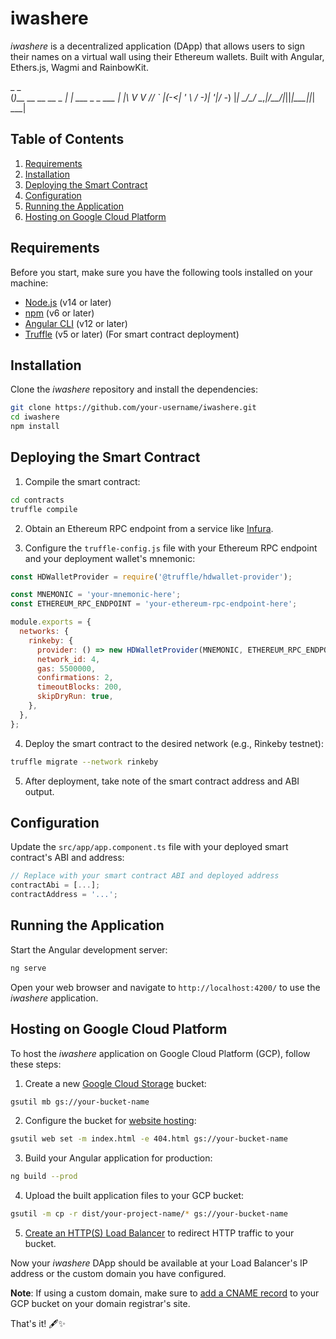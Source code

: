 # iwashere

*iwashere* is a decentralized application (DApp) that allows users to sign their names on a virtual wall using their Ethereum wallets. Built with Angular, Ethers.js, Wagmi and RainbowKit.

  _                    _                   
 (_)__ __ __ __ _  ___| |_   ___  _ _  ___ 
 | |\ V  V // _` |(_-<| ' \ / -_)| '_|/ -_)
 |_| \_/\_/ \__,_|/__/|_||_|\___||_|  \___|
                                           

## Table of Contents

1. [Requirements](#requirements)
2. [Installation](#installation)
3. [Deploying the Smart Contract](#deploying-the-smart-contract)
4. [Configuration](#configuration)
5. [Running the Application](#running-the-application)
6. [Hosting on Google Cloud Platform](#hosting-on-google-cloud-platform)

## Requirements

Before you start, make sure you have the following tools installed on your machine:

- [Node.js](https://nodejs.org/) (v14 or later)
- [npm](https://www.npmjs.com/) (v6 or later)
- [Angular CLI](https://angular.io/cli) (v12 or later)
- [Truffle](https://www.trufflesuite.com/truffle) (v5 or later) (For smart contract deployment)

## Installation

Clone the *iwashere* repository and install the dependencies:

```bash
git clone https://github.com/your-username/iwashere.git
cd iwashere
npm install
```

## Deploying the Smart Contract

1. Compile the smart contract:

```bash
cd contracts
truffle compile
```

2. Obtain an Ethereum RPC endpoint from a service like [Infura](https://infura.io/).

3. Configure the `truffle-config.js` file with your Ethereum RPC endpoint and your deployment wallet's mnemonic:

```javascript
const HDWalletProvider = require('@truffle/hdwallet-provider');

const MNEMONIC = 'your-mnemonic-here';
const ETHEREUM_RPC_ENDPOINT = 'your-ethereum-rpc-endpoint-here';

module.exports = {
  networks: {
    rinkeby: {
      provider: () => new HDWalletProvider(MNEMONIC, ETHEREUM_RPC_ENDPOINT),
      network_id: 4,
      gas: 5500000,
      confirmations: 2,
      timeoutBlocks: 200,
      skipDryRun: true,
    },
  },
};
```

4. Deploy the smart contract to the desired network (e.g., Rinkeby testnet):

```bash
truffle migrate --network rinkeby
```

5. After deployment, take note of the smart contract address and ABI output.

## Configuration

Update the `src/app/app.component.ts` file with your deployed smart contract's ABI and address:

```typescript
// Replace with your smart contract ABI and deployed address
contractAbi = [...];
contractAddress = '...';
```

## Running the Application

Start the Angular development server:

```bash
ng serve
```

Open your web browser and navigate to `http://localhost:4200/` to use the *iwashere* application.

## Hosting on Google Cloud Platform

To host the *iwashere* application on Google Cloud Platform (GCP), follow these steps:

1. Create a new [Google Cloud Storage](https://cloud.google.com/storage) bucket:

```bash
gsutil mb gs://your-bucket-name
```

2. Configure the bucket for [website hosting](https://cloud.google.com/storage/docs/hosting-static-website):

```bash
gsutil web set -m index.html -e 404.html gs://your-bucket-name
```

3. Build your Angular application for production:

```bash
ng build --prod
```

4. Upload the built application files to your GCP bucket:

```bash
gsutil -m cp -r dist/your-project-name/* gs://your-bucket-name
```

5. [Create an HTTP(S) Load Balancer](https://cloud.google.com/load-balancing/docs/https/setting-up-http-https) to redirect HTTP traffic to your bucket.

Now your *iwashere* DApp should be available at your Load Balancer's IP address or the custom domain you have configured.

**Note**: If using a custom domain, make sure to [add a CNAME record](https://cloud.google.com/storage/docs/custom-domains) to your GCP bucket on your domain registrar's site.

That's it! 🖋️✨